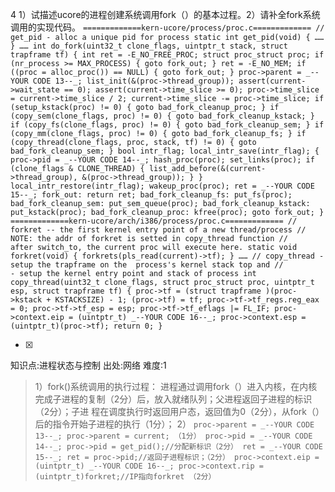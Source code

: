 4
1）试描述ucore的进程创建系统调用fork（）的基本过程。2）请补全fork系统调用的实现代码。
    ```
	    =============kern-ucore/process/proc.c=============
	    // get_pid - alloc a unique pid for process
	    static int
	    get_pid(void) {
	    ……
	    }
	    ……
	    int
	    do_fork(uint32_t clone_flags, uintptr_t stack, struct trapframe tf) {
	        int ret = -E_NO_FREE_PROC;
	        struct proc_struct proc;
	        if (nr_process >= MAX_PROCESS) {
	            goto fork_out;
	        }
	        ret = -E_NO_MEM;
	        if ((proc = alloc_proc()) == NULL) {
	            goto fork_out;
	        }
	        proc->parent = _--YOUR CODE 13--_;
	        list_init(&(proc->thread_group));
	        assert(current->wait_state == 0);
	        assert(current->time_slice >= 0);
	        proc->time_slice = current->time_slice / 2;
	        current->time_slice -= proc->time_slice;
	        if (setup_kstack(proc) != 0) {
	            goto bad_fork_cleanup_proc;
	        }
	        if (copy_sem(clone_flags, proc) != 0) {
	            goto bad_fork_cleanup_kstack;
	        }
	        if (copy_fs(clone_flags, proc) != 0) {
	            goto bad_fork_cleanup_sem;
	        }
	        if (copy_mm(clone_flags, proc) != 0) {
	            goto bad_fork_cleanup_fs;
	        }
	        if (copy_thread(clone_flags, proc, stack, tf) != 0) {
	            goto bad_fork_cleanup_sem;
	        }
	        bool intr_flag;
	        local_intr_save(intr_flag);
	        {
	            proc->pid = _--YOUR CODE 14--_;
	            hash_proc(proc);
	            set_links(proc);
	            if (clone_flags & CLONE_THREAD) {
	                list_add_before(&(current->thread_group), &(proc->thread_group));
	            }
	        }
	        local_intr_restore(intr_flag);
	        wakeup_proc(proc);
	        ret = _--YOUR CODE 15--_;
	    fork_out:
	        return ret;
	    bad_fork_cleanup_fs:
	        put_fs(proc);
	    bad_fork_cleanup_sem:
	        put_sem_queue(proc);
	    bad_fork_cleanup_kstack:
	        put_kstack(proc);
	    bad_fork_cleanup_proc:
	        kfree(proc);
	        goto fork_out;
	    }
	    =============kern-ucore/arch/i386/process/proc.c=============
	    // forkret -- the first kernel entry point of a new thread/process
	    // NOTE: the addr of forkret is setted in copy_thread function
	    //       after switch_to, the current proc will execute here.
	    static void
	    forkret(void) {
	        forkrets(pls_read(current)->tf);
	    }
	    ……
	    // copy_thread - setup the trapframe on the  process's kernel stack top and
	    //             - setup the kernel entry point and stack of process
	    int
	    copy_thread(uint32_t clone_flags, struct proc_struct proc,
	                uintptr_t esp, struct trapframe tf) {
	        proc->tf = (struct trapframe )(proc->kstack + KSTACKSIZE) - 1;
	        (proc->tf) = tf;
	        proc->tf->tf_regs.reg_eax = 0;
	        proc->tf->tf_esp = esp;
	        proc->tf->tf_eflags |= FL_IF;
	        proc->context.eip = (uintptr_t) _--YOUR CODE 16--_;
	        proc->context.esp = (uintptr_t)(proc->tf);
	        return 0;
	    }
	    ```
    
- [x]

知识点:进程状态与控制
出处:网络
难度:1
> 1）fork()系统调用的执行过程： 进程通过调用fork（）进入内核，在内核完成子进程的复制（2分）后，放入就绪队列；父进程返回子进程的标识（2分）；子进
> 程在调度执行时返回用户态，返回值为0（2分），从fork（）后的指令开始子进程的执行（1分）； 2）
>     ```
>         proc->parent = _--YOUR CODE 13--_;
>      proc->parent = current; （1分）
>             proc->pid = _--YOUR CODE 14--_;
>     proc->pid = get_pid();//分配新标识（2分）
>         ret = _--YOUR CODE 15--_;
>        ret = proc->pid;//返回子进程标识；（2分）
>         proc->context.eip = (uintptr_t) _--YOUR CODE 16--_;
>     proc->context.rip = (uintptr_t)forkret;//IP指向forkret （2分）
>     ```
